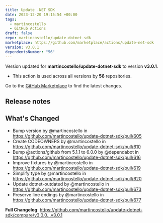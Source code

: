 ```yaml
---
title: Update .NET SDK
date: 2023-12-20 19:15:54 +00:00
tags:
  - martincostello
  - GitHub Actions
draft: false
repo: martincostello/update-dotnet-sdk
marketplace: https://github.com/marketplace/actions/update-net-sdk
version: v3.0.1
dependentsNumber: "56"
---
```



Version updated for **martincostello/update-dotnet-sdk** to version **v3.0.1**.
- This action is used across all versions by **56** repositories.

Go to the [GitHub Marketplace](https://github.com/marketplace/actions/update-net-sdk) to find the latest changes.

## Release notes

## What's Changed

* Bump version by @martincostello in https://github.com/martincostello/update-dotnet-sdk/pull/605
* Create CODEOWNERS by @martincostello in https://github.com/martincostello/update-dotnet-sdk/pull/610
* Bump @actions/github from 5.1.1 to 6.0.0 by @dependabot in https://github.com/martincostello/update-dotnet-sdk/pull/616
* Improve fixtures by @martincostello in https://github.com/martincostello/update-dotnet-sdk/pull/619
* Simplify type by @martincostello in https://github.com/martincostello/update-dotnet-sdk/pull/620
* Update dotnet-outdated by @martincostello in https://github.com/martincostello/update-dotnet-sdk/pull/673
* Preserve line endings by @martincostello in https://github.com/martincostello/update-dotnet-sdk/pull/677


**Full Changelog**: https://github.com/martincostello/update-dotnet-sdk/compare/v3.0.0...v3.0.1

